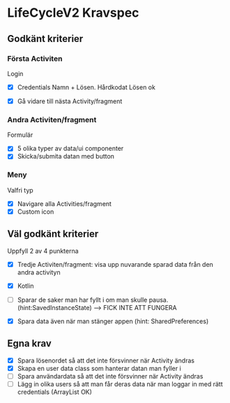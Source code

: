 # LifeCycleV2 Kravspec  
## Godkänt kriterier  

### Första Activiten  
Login
- [x] Credentials Namn + Lösen. Hårdkodat Lösen ok  
- [x] Gå vidare till nästa Activity/fragment  
  

### Andra Activiten/fragment  
Formulär
- [x] 5 olika typer av data/ui componenter  
- [x] Skicka/submita datan med button

### Meny  
Valfri typ  
- [x] Navigare alla Activities/fragment
- [x] Custom icon

## Väl godkänt kriterier  
Uppfyll 2 av 4 punkterna

- [x] Tredje Activiten/fragment:  visa upp nuvarande sparad data från den andra activityn  
- [x] Kotlin  
- [ ] Sparar de saker man har fyllt i om man skulle pausa. (hint:SavedInstanceState)  --> FICK INTE ATT FUNGERA  
- [x] Spara data även när man stänger appen (hint: SharedPreferences)  


## Egna krav   
- [x] Spara lösenordet så att det inte försvinner när Activity ändras  
- [x] Skapa en user data class som hanterar datan man fyller i  
- [ ] Spara användardata så att det inte försvinner när Activity ändras  
- [ ] Lägg in olika users så att man får deras data när man loggar in med rätt credentials (ArrayList OK)
